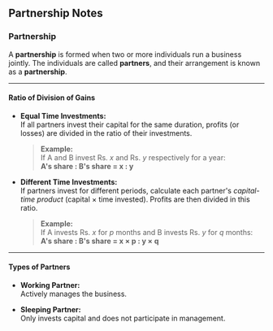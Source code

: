 ## Partnership Notes

### Partnership

A **partnership** is formed when two or more individuals run a business jointly. The individuals are called **partners**, and their arrangement is known as a **partnership**.

---

#### Ratio of Division of Gains

- **Equal Time Investments:**  
    If all partners invest their capital for the same duration, profits (or losses) are divided in the ratio of their investments.

    > **Example:**  
    > If A and B invest Rs. *x* and Rs. *y* respectively for a year:  
    > **A's share : B's share = x : y**

- **Different Time Investments:**  
    If partners invest for different periods, calculate each partner's *capital-time product* (capital × time invested). Profits are then divided in this ratio.

    > **Example:**  
    > If A invests Rs. *x* for *p* months and B invests Rs. *y* for *q* months:  
    > **A's share : B's share = x × p : y × q**

---

#### Types of Partners

- **Working Partner:**  
    Actively manages the business.

- **Sleeping Partner:**  
    Only invests capital and does not participate in management.
